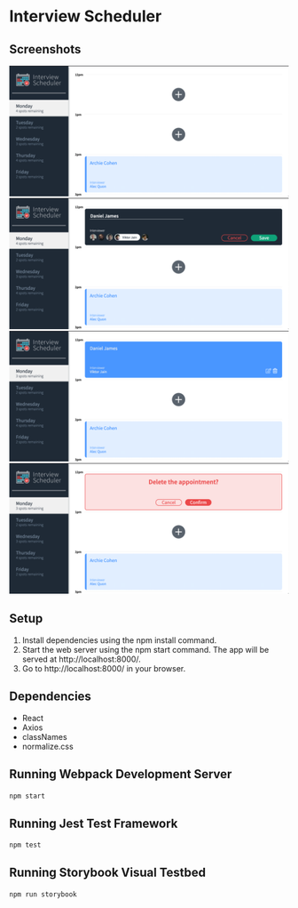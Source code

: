 # Interview Scheduler

## Screenshots

![main](https://github.com/djtwdix/scheduler/blob/master/screenshots/1.png?raw=true)
![book interview](https://github.com/djtwdix/scheduler/blob/master/screenshots/2.png?raw=true)
![show interview](https://github.com/djtwdix/scheduler/blob/master/screenshots/3.png?raw=true)
![cancel interview](https://github.com/djtwdix/scheduler/blob/master/screenshots/4.png?raw=true)



## Setup

 1. Install dependencies using the npm install command.
 2. Start the web server using the npm start command. The app will be served at http://localhost:8000/.
 3. Go to http://localhost:8000/ in your browser.

## Dependencies

- React
- Axios
- classNames
- normalize.css

## Running Webpack Development Server

```sh
npm start
```

## Running Jest Test Framework

```sh
npm test
```

## Running Storybook Visual Testbed

```sh
npm run storybook
```
